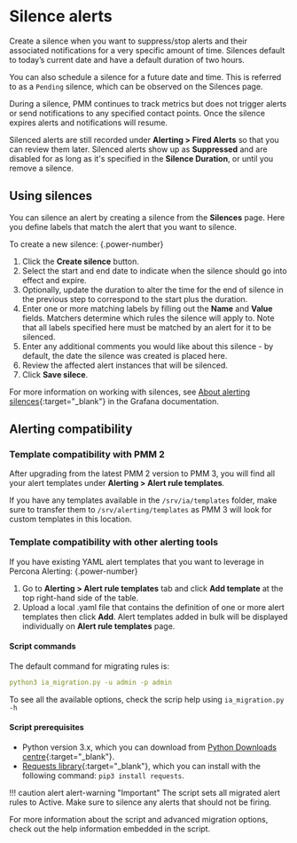 # Silence alerts

Create a silence when you want to suppress/stop alerts and their associated notifications for a very specific amount of time. 
Silences default to today’s current date and have a default duration of two hours.

You can also schedule a silence for a future date and time. This is referred to as a `Pending` silence, which can be observed on the Silences page.

During a silence, PMM continues to track metrics but does not trigger alerts or send notifications to any specified contact points. Once the silence expires alerts and notifications will resume.

Silenced alerts are still recorded under **Alerting > Fired Alerts** so that you can review them later. Silenced alerts show up as **Suppressed** and are disabled for as long as it's specified in the **Silence Duration**, or until you remove a silence.

## Using silences

You can silence an alert by creating a silence from the **Silences** page.  Here you define labels that match the alert that you want to silence.

To create a new silence:
{.power-number}

1. Click the **Create silence** button.
2. Select the start and end date to indicate when the silence should go into effect and expire.
3. Optionally, update the duration to alter the time for the end of silence in the previous step to correspond to the start plus the duration.
4. Enter one or more matching labels by filling out the **Name** and **Value** fields. Matchers determine which rules the silence will apply to. Note that all labels specified here must be matched by an alert for it to be silenced.
5. Enter any additional comments you would like about this silence - by default, the date the silence was created is placed here.
6. Review the affected alert instances that will be silenced.
7. Click **Save silece**.

For more information on working with silences, see [About alerting silences](https://grafana.com/docs/grafana/latest/alerting/manage-notifications/create-silence/){:target="_blank"} in the Grafana documentation.

## Alerting compatibility

### Template compatibility with PMM 2

After upgrading from the latest PMM 2 version to PMM 3, you will find all your alert templates under **Alerting > Alert rule templates**.

If you have any templates available in the  `/srv/ia/templates` folder, make sure to transfer them to `/srv/alerting/templates` as PMM 3 will look for custom templates in this location.

### Template compatibility with other alerting tools

If you have existing YAML alert templates that you want to leverage in Percona Alerting:
{.power-number}

1. Go to **Alerting > Alert rule templates** tab and click **Add template** at the top right-hand side of the table.
2. Upload a local .yaml file that contains the definition of one or more alert templates then click **Add**. Alert templates added in bulk will be displayed individually on **Alert rule templates** page.

#### Script commands

The default command for migrating rules is:
```yaml 
python3 ia_migration.py -u admin -p admin
```
To see all the available options, check the scrip help using `ia_migration.py -h`

#### Script prerequisites

- Python version 3.x, which you can download from [Python Downloads centre](https://www.python.org/downloads/){:target="_blank"}.
- [Requests library](https://requests.readthedocs.io/en/latest/user/install/#install){:target="_blank"}, which you can install with the following command: ```pip3 install requests```.

!!! caution alert alert-warning "Important"
    The script sets all migrated alert rules to Active. Make sure to silence any alerts that should not be firing.

For more information about the script and advanced migration options, check out the help information embedded in the script.